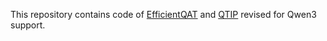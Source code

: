 This repository contains code of [EfficientQAT](https://github.com/OpenGVLab/EfficientQAT) and [QTIP](https://github.com/Cornell-RelaxML/qtip) revised for Qwen3 support.
